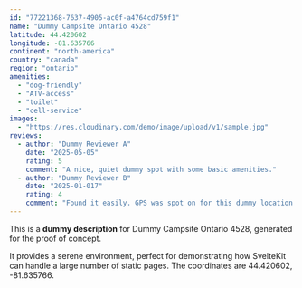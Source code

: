 ```yaml
---
id: "77221368-7637-4905-ac0f-a4764cd759f1"
name: "Dummy Campsite Ontario 4528"
latitude: 44.420602
longitude: -81.635766
continent: "north-america"
country: "canada"
region: "ontario"
amenities:
  - "dog-friendly"
  - "ATV-access"
  - "toilet"
  - "cell-service"
images:
  - "https://res.cloudinary.com/demo/image/upload/v1/sample.jpg"
reviews:
  - author: "Dummy Reviewer A"
    date: "2025-05-05"
    rating: 5
    comment: "A nice, quiet dummy spot with some basic amenities."
  - author: "Dummy Reviewer B"
    date: "2025-01-017"
    rating: 4
    comment: "Found it easily. GPS was spot on for this dummy location."
---
```


This is a **dummy description** for Dummy Campsite Ontario 4528, generated for the proof of concept.

It provides a serene environment, perfect for demonstrating how SvelteKit can handle a large number of static pages. The coordinates are 44.420602, -81.635766.
